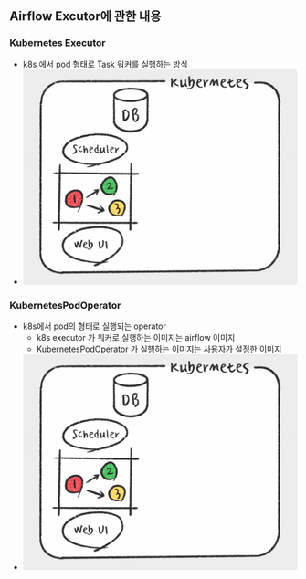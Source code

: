 ## Airflow Excutor에 관한 내용

### Kubernetes Executor
- k8s 에서 pod 형태로 Task 워커를 실행하는 방식
- ![image](./k8s_executor.gif)

### KubernetesPodOperator
- k8s에서 pod의 형태로 실행되는 operator
  - k8s executor 가 워커로 실행하는 이미지는 airflow 이미지
  - KubernetesPodOperator 가 실행하는 이미지는 사용자가 설정한 이미지
- ![image](./k8s_executor.gif)
